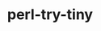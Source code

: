---
title: "perl-try-tiny"
layout: cache
categories: [package, develop-2024-12-01]
meta: {"versions": ["0.31"], "compilers": ["gcc@=11.4.0"], "oss": ["ubuntu22.04"], "platforms": ["linux"], "targets": ["x86_64_v3"], "stacks": ["e4s", "root"], "num_specs": 1, "num_specs_by_stack": {"e4s": 1, "root": 1}}
spec_details: [{"hash": "waszhtmsqiy6w3m5t2kq7w5p7fbe736e", "compiler": "gcc@=11.4.0", "versions": ["0.31"], "os": "ubuntu22.04", "platform": "linux", "target": "x86_64_v3", "variants": ["build_system=perl"], "stacks": ["e4s", "root"], "size": "-", "tarball": "https://binaries.spack.io/develop-2024-12-01/build_cache/linux-ubuntu22.04-x86_64_v3/gcc-11.4.0/perl-try-tiny-0.31/linux-ubuntu22.04-x86_64_v3-gcc-11.4.0-perl-try-tiny-0.31-waszhtmsqiy6w3m5t2kq7w5p7fbe736e.spack"}]
---